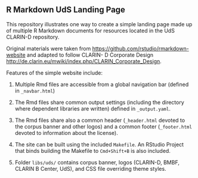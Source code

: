 ## R Markdown UdS Landing Page

This repository illustrates one way to create a simple landing page made up of multiple R Markdown documents for resources located in the UdS CLARIN-D repository.

Original materials were taken from <https://github.com/rstudio/rmarkdown-website> and adapted to follow CLARIN-
D Corporate Design <http://de.clarin.eu/mwiki/index.php/CLARIN_Corporate_Design>.

Features of the simple website include:

1. Multiple Rmd files are accessible from a global navigation bar (defined in `_navbar.html`)

2. The Rmd files share common output settings (including the directory where dependent libraries are written) defined in `_output.yaml`.

3. The Rmd files share also a common header (`_header.html` devoted to the corpus banner and other logos) and a common footer (`_footer.html` devoted to information about the license).

3. The site can be built using the included `Makefile`. An RStudio Project that binds building the Makefile to `Cmd+Shift+B` is also included.

4. Folder `libs/uds/` contains corpus banner, logos (CLARIN-D, BMBF, CLARIN B Center, UdS), and CSS file overriding theme styles.
